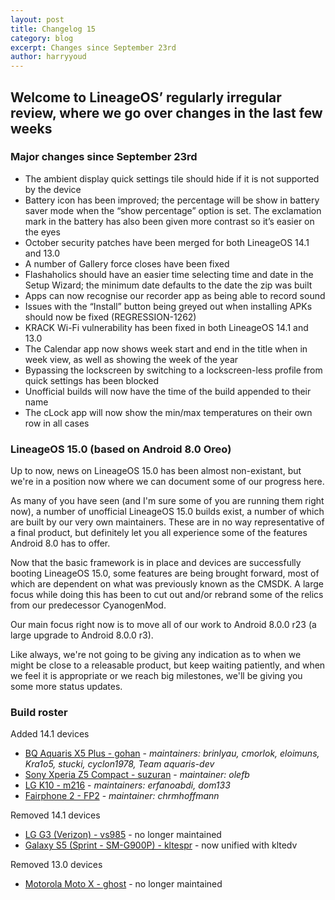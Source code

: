 ```yaml
---
layout: post
title: Changelog 15
category: blog
excerpt: Changes since September 23rd
author: harryyoud
---
```


## Welcome to LineageOS’ regularly irregular review, where we go over changes in the last few weeks

### Major changes since September 23rd

* The ambient display quick settings tile should hide if it is not supported by the device
* Battery icon has been improved; the percentage will be show in battery saver mode when the “show percentage” option is set. The exclamation mark in the battery has also been given more contrast so it’s easier on the eyes
* October security patches have been merged for both LineageOS 14.1 and 13.0
* A number of Gallery force closes have been fixed
* Flashaholics should have an easier time selecting time and date in the Setup Wizard; the minimum date defaults to the date the zip was built
* Apps can now recognise our recorder app as being able to record sound
* Issues with the “Install” button being greyed out when installing APKs should now be fixed (REGRESSION-1262)
* KRACK Wi-Fi vulnerability has been fixed in both LineageOS 14.1 and 13.0
* The Calendar app now shows week start and end in the title when in week view, as well as showing the week of the year
* Bypassing the lockscreen by switching to a lockscreen-less profile from quick settings has been blocked
* Unofficial builds will now have the time of the build appended to their name
* The cLock app will now show the min/max temperatures on their own row in all cases

### LineageOS 15.0 (based on Android 8.0 Oreo)

Up to now, news on LineageOS 15.0 has been almost non-existant, but we're in a position now where we can document some of our progress here.

As many of you have seen (and I'm sure some of you are running them right now), a number of unofficial LineageOS 15.0 builds exist, a number of which are built by our very own maintainers. 
These are in no way representative of a final product, but definitely let you all experience some of the features Android 8.0 has to offer.

Now that the basic framework is in place and devices are successfully booting LineageOS 15.0, some features are being brought forward, most of which are dependent on what was previously known as the CMSDK. 
A large focus while doing this has been to cut out and/or rebrand some of the relics from our predecessor CyanogenMod.

Our main focus right now is to move all of our work to Android 8.0.0 r23 (a large upgrade to Android 8.0.0 r3).

Like always, we're not going to be giving any indication as to when we might be close to a releasable product, but keep waiting patiently, and when we feel it is appropriate or we reach big milestones, we'll be giving you some more status updates.

### Build roster

Added 14.1 devices

* [BQ Aquaris X5 Plus - gohan](https://wiki.lineageos.org/devices/gohan) - _maintainers: brinlyau, cmorlok, eloimuns, Kra1o5, stucki, cyclon1978, Team aquaris-dev_
* [Sony Xperia Z5 Compact - suzuran](https://wiki.lineageos.org/devices/suzuran) - _maintainer: olefb_
* [LG K10 - m216](https://wiki.lineageos.org/devices/m216) - _maintainers: erfanoabdi, dom133_
* [Fairphone 2 - FP2](https://wiki.lineageos.org/devices/FP2) - _maintainer: chrmhoffmann_

Removed 14.1 devices

* [LG G3 (Verizon) - vs985](https://wiki.lineageos.org/devices/vs985) - no longer maintained
* [Galaxy S5 (Sprint - SM-G900P) - kltespr](https://wiki.lineageos.org/devices/kltespr) - now unified with kltedv

Removed 13.0 devices

* [Motorola Moto X - ghost](https://wiki.lineageos.org/devices/ghost) - no longer maintained

